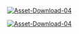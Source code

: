 
<a href="https://imgbb.com/"><img src="https://image.ibb.co/b6QJUq/Asset-Download-04.png" alt="Asset-Download-04" border="0"></a>

<a href="https://imgbb.com/"><img src="https://image.ibb.co/cNMLaV/Asset-Download-04.png" alt="Asset-Download-04" border="0"></a>
